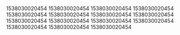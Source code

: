 1538030020454
1538030020454
1538030020454
1538030020454
1538030020454
1538030020454
1538030020454
1538030020454
1538030020454
1538030020454
1538030020454
1538030020454
1538030020454
1538030020454
1538030020454